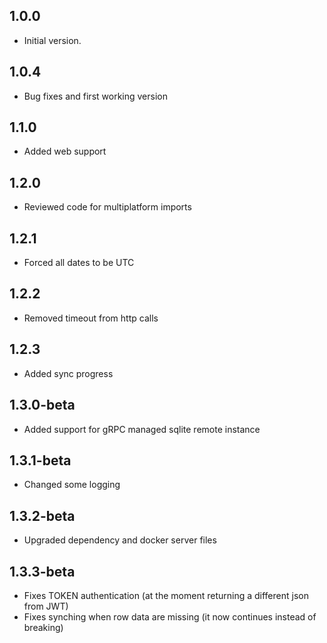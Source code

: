 ## 1.0.0

- Initial version.

## 1.0.4

- Bug fixes and first working version

## 1.1.0

- Added web support

## 1.2.0

- Reviewed code for multiplatform imports

## 1.2.1

- Forced all dates to be UTC

## 1.2.2

- Removed timeout from http calls

## 1.2.3

- Added sync progress

## 1.3.0-beta

- Added support for gRPC managed sqlite remote instance

## 1.3.1-beta

- Changed some logging

## 1.3.2-beta

- Upgraded dependency and docker server files

## 1.3.3-beta

- Fixes TOKEN authentication (at the moment returning a different json from JWT)
- Fixes synching when row data are missing (it now continues instead of breaking)
